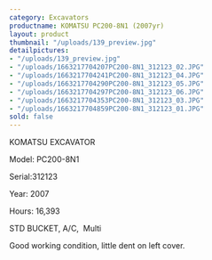 ```yaml
---
category: Excavators
productname: KOMATSU PC200-8N1 (2007yr)
layout: product
thumbnail: "/uploads/139_preview.jpg"
detailpictures:
- "/uploads/139_preview.jpg"
- "/uploads/1663217704207PC200-8N1_312123_02.JPG"
- "/uploads/1663217704241PC200-8N1_312123_04.JPG"
- "/uploads/1663217704290PC200-8N1_312123_05.JPG"
- "/uploads/1663217704297PC200-8N1_312123_06.JPG"
- "/uploads/1663217704353PC200-8N1_312123_03.JPG"
- "/uploads/1663217704859PC200-8N1_312123_01.JPG"
sold: false
---
```


KOMATSU EXCAVATOR 

Model: PC200-8N1

Serial:312123

Year: 2007

Hours: 16,393

STD BUCKET, A/C,  Multi

Good working condition, little dent on left cover.



